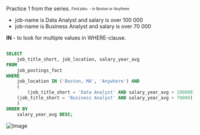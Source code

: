 Practice 1 from the series.
<sub><sup>
Find jobs:</sup></sub>
<sub><sup>- in Boston or Anythere
- job-name is Data Analyst and salary is over 100 000
- job-name is Business Analyst and salary is over 70 000
</sup></sub>

**IN** - to look for multiple values in WHERE-clause.





```sql

SELECT 
 	job_title_short, job_location, salary_year_avg 
FROM 
 	job_postings_fact
WHERE 
 	job_location IN ('Boston, MA', 'Anywhere') AND
    (
    	(job_title_short = 'Data Analyst' AND salary_year_avg > 100000) OR
	(job_title_short = 'Business Analyst' AND salary_year_avg > 70000)
    )
ORDER BY 
	salary_year_avg DESC;

```


![Image](https://github.com/user-attachments/assets/563bcfe0-aee2-4451-a843-f44cd5e44789)

